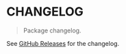 # CHANGELOG

> Package changelog.

See [GitHub Releases](https://github.com/stdlib-js/stats-base-dists-triangular/releases) for the changelog.